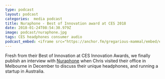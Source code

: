 ```yaml
---
type: podcast
layout: podcast
categories:  media podcast
title: Nuraphone - Best of Innovation award at CES 2018
date: 2018-01-24T08:54:30.979Z
image: podcast/nuraphone.jpg
tags: CES headphones consumer audio
podcast_embed: <iframe src="https://anchor.fm/gregarious-mammal/embed/episodes/Nuraphone---Best-of-Innovation-award-at-CES-2018-e14p5u" height="102px" width="400px" frameborder="0" scrolling="no"></iframe>
---
```


Fresh from their Best of Innovation at CES Innovation Awards, we finally publish an interview with [Nuraphone](https://nuraphone.com) when Chris visited their office in Melbourne in December to discuss their unique headphones, and running a startup in Australia.
